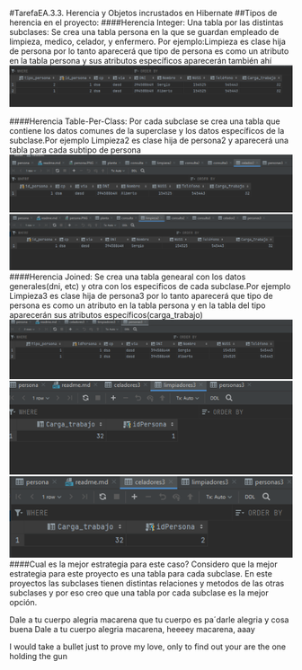  #TarefaEA.3.3. Herencia y Objetos incrustados en Hibernate
 ##Tipos de herencia en el proyecto:
####Herencia Integer:
Una tabla por las distintas subclases: Se crea una tabla persona en la que se guardan empleado de limpieza, medico, 
celador, y enfermero. Por ejemplo:Limpieza es clase hija de persona por lo tanto aparecerá que tipo de persona es como 
un atributo en la tabla persona y sus atributos específicos aparecerán también ahí
![persona](img/persona.PNG)

####Herencia Table-Per-Class:
Por cada subclase se crea una tabla que contiene los datos comunes de la superclase y los datos específicos de la 
subclase.Por ejemplo Limpieza2 es clase hija de persona2 y aparecerá una tabla para cada subtipo de persona
![persona](img/celador2.PNG)
![persona](img/limpieza2.PNG)
####Herencia Joined:
Se crea una tabla genearal con los datos generales(dni, etc) y otra con los especificos de cada subclase.Por ejemplo 
Limpieza3 es clase hija de persona3 por lo tanto aparecerá que tipo de persona es como un atributo en la tabla persona 
y en la tabla del tipo aparecerán sus atributos  específicos(carga_trabajo)
![persona](img/persona3.PNG)
![persona](img/limpieza3.PNG)
![persona](img/celadores3.PNG)
####Cual es la mejor estrategia para este caso?
Considero que la mejor estrategia para este proyecto es
una tabla para cada subclase.
En este proyectos las subclases tienen distintas relaciones y metodos de las otras subclases
y por eso creo que una tabla por cada subclase es la mejor opción.

Dale a tu cuerpo alegria macarena que tu cuerpo es pa´darle alegria y cosa buena
Dale a tu cuerpo alegria macarena, heeeey macarena, aaay

I would take a bullet just to prove my love, only to find out your are the one holding the gun